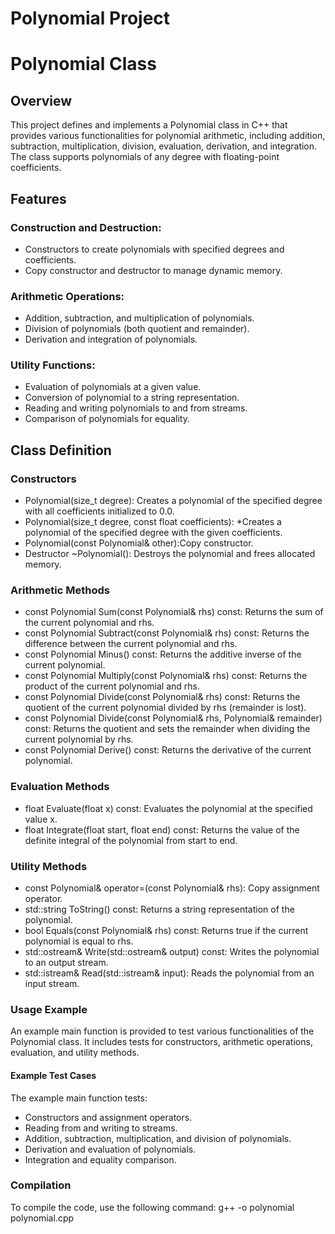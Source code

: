 # Polynomial Project
# Polynomial Class


## Overview
This project defines and implements a Polynomial class in C++ that provides various functionalities for polynomial arithmetic, including addition, subtraction, multiplication, division, evaluation, derivation, and integration. The class supports polynomials of any degree with floating-point coefficients.


## Features

### Construction and Destruction:
- Constructors to create polynomials with specified degrees and coefficients.
- Copy constructor and destructor to manage dynamic memory.

### Arithmetic Operations:
- Addition, subtraction, and multiplication of polynomials.
- Division of polynomials (both quotient and remainder).
- Derivation and integration of polynomials.

### Utility Functions:
- Evaluation of polynomials at a given value.
- Conversion of polynomial to a string representation.
- Reading and writing polynomials to and from streams.
- Comparison of polynomials for equality.


## Class Definition

### Constructors
- Polynomial(size_t degree): Creates a polynomial of the specified degree with all coefficients initialized to 0.0.
- Polynomial(size_t degree, const float coefficients): *Creates a polynomial of the specified degree with the given coefficients.
- Polynomial(const Polynomial& other):Copy constructor.
- Destructor ~Polynomial(): Destroys the polynomial and frees allocated memory.

### Arithmetic Methods
- const Polynomial Sum(const Polynomial& rhs) const: Returns the sum of the current polynomial and rhs.
- const Polynomial Subtract(const Polynomial& rhs) const: Returns the difference between the current polynomial and rhs.
- const Polynomial Minus() const: Returns the additive inverse of the current polynomial.
- const Polynomial Multiply(const Polynomial& rhs) const: Returns the product of the current polynomial and rhs.
- const Polynomial Divide(const Polynomial& rhs) const: Returns the quotient of the current polynomial divided by rhs (remainder is lost).
- const Polynomial Divide(const Polynomial& rhs, Polynomial& remainder) const: Returns the quotient and sets the remainder when dividing the current polynomial by rhs.
- const Polynomial Derive() const: Returns the derivative of the current polynomial.

### Evaluation Methods
- float Evaluate(float x) const: Evaluates the polynomial at the specified value x.
- float Integrate(float start, float end) const: Returns the value of the definite integral of the polynomial from start to end.

### Utility Methods
- const Polynomial& operator=(const Polynomial& rhs): Copy assignment operator.
- std::string ToString() const: Returns a string representation of the polynomial.
- bool Equals(const Polynomial& rhs) const: Returns true if the current polynomial is equal to rhs.
- std::ostream& Write(std::ostream& output) const: Writes the polynomial to an output stream.
- std::istream& Read(std::istream& input): Reads the polynomial from an input stream.

### Usage Example
An example main function is provided to test various functionalities of the Polynomial class. It includes tests for constructors, arithmetic operations, evaluation, and utility methods.

#### Example Test Cases
The example main function tests:
- Constructors and assignment operators.
- Reading from and writing to streams.
- Addition, subtraction, multiplication, and division of polynomials.
- Derivation and evaluation of polynomials.
- Integration and equality comparison.

### Compilation
To compile the code, use the following command:
g++ -o polynomial polynomial.cpp
